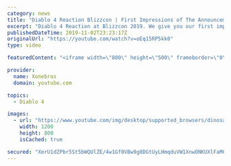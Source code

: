```yaml
---
category: news
title: "Diablo 4 Reaction Blizzcon | First Impressions of The Announcement"
excerpt: "Diablo 4 Reaction at Blizzcon 2019. We give you our first impressions of the announcement and trailers shown. Business Inquiry ..."
publishedDateTime: 2019-11-02T23:23:17Z
originalUrl: "https://youtube.com/watch?v=oEq15RP5kk0"
type: video

featuredContent: "<iframe width=\"800\" height=\"500\" frameborder=\"0\" src=\"https://www.youtube.com/embed/oEq15RP5kk0\" allow=\"accelerometer; autoplay; encrypted-media; gyroscope; picture-in-picture\" allowfullscreen></iframe>"

provider:
  name: Xonebros
  domain: youtube.com

topics:
  - Diablo 4

images:
  - url: "https://www.youtube.com/img/desktop/supported_browsers/dinosaur.png"
    width: 1200
    height: 800
    isCached: true

secured: "XerU1dZPbr5St5bWQUlZE/4w1Gf0VBw9g8DGtUyLHmqduVW1XnwONKUXlFaM6J2onsSKs0MLlqWjYzl51pajUWa6ycnxCoQUtc5V+r98+Zc3iXZKLsBP4tIRSx1PR0H0INogDuJHwILbqo81Loy5jGka4D00iuCTKZPDsqdMBDxI1tJOxJ6qJSejX1AxYBTfeBu+zdwpnUdAaDLvs4fwdyp9JmeOOc4ICToMQ0zcvEl6YIka4pzvPPnCL3tkOKdj+m0HBqm5gmZfQVkYGWoQ9OXrj0qK2KXWiLJ08SBr6ClKgbNW96EtQeHoIievD27bScUmh+4t99heTehVjKIEWPl1xp3/cPr4uj3J4RZvnEYQtPL0poaV6d3lBKeWcZcp8vuIFMIAGE5eBTluP90A+H1bCTfc1pFI1kwKaJw0aYo=;0ZJTAX2glhiKzAx9bQ+woA=="
---
```


